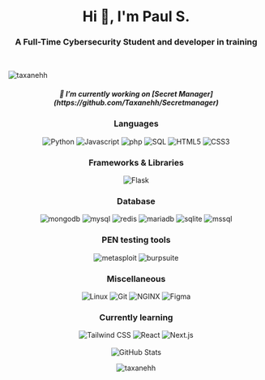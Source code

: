 <div align="center">
<h1 align="center">Hi 👋, I'm Paul S.</h1>
<h3 align="center">A Full-Time Cybersecurity Student and developer in training</h3>
<br/>

<div>
  <p align="left"> <img src="https://komarev.com/ghpvc/?username=taxanehh&label=Profile%20views&color=0e75b6&style=flat" alt="taxanehh" /> </p>
<div/>
  
<div>
  <h5> 🔭 I’m currently working on [Secret Manager](https://github.com/Taxanehh/Secretmanager) <h5/>
</div>

<h3>Languages</h3>
  <div>
    <img alt="Python" src="https://img.shields.io/badge/-Python-18181b?style=for-the-badge&logo=python&logoColor=3c3cf0">
    <img alt="Javascript" src="https://img.shields.io/badge/-Javascript-18181b?style=for-the-badge&logo=javascript&logoColor=3c3cf0">
    <img alt="php" src="https://img.shields.io/badge/-PhP-18181b?style=for-the-badge&logo=php&logoColor=3c3cf0">
    <img alt="SQL" src="https://img.shields.io/badge/-SQL-18181b?style=for-the-badge&logo=postgresql&logoColor=3c3cf0">
    <img alt="HTML5" src="https://img.shields.io/badge/-HTML5-18181b?style=for-the-badge&logo=html5&logoColor=3c3cf0">
    <img alt="CSS3" src="https://img.shields.io/badge/-CSS3-18181b?style=for-the-badge&logo=css3&logoColor=3c3cf0">
  </div>

<h3>Frameworks & Libraries</h3>
  <div>
    <img alt="Flask" src="https://img.shields.io/badge/-Flask-18181b?style=for-the-badge&logo=flask&logoColor=3c3cf0">
  </div>

<h3>Database</h3>
  <div>
    <img alt="mongodb" src="https://img.shields.io/badge/-mongodb-18181b?style=for-the-badge&logo=mongodb&logoColor=3c3cf0">
    <img alt="mysql" src="https://img.shields.io/badge/-mysql-18181b?style=for-the-badge&logo=mysql&logoColor=3c3cf0">
    <img alt="redis" src="https://img.shields.io/badge/-redis-18181b?style=for-the-badge&logo=redis&logoColor=3c3cf0">
    <img alt="mariadb" src="https://img.shields.io/badge/-mariadb-18181b?style=for-the-badge&logo=mariadb&logoColor=3c3cf0">
    <img alt="sqlite" src="https://img.shields.io/badge/-sqlite-18181b?style=for-the-badge&logo=sqlite&logoColor=3c3cf0">
    <img alt="mssql" src="https://img.shields.io/badge/-mssql-18181b?style=for-the-badge&logo=mssql&logoColor=3c3cf0">
  </div>

<h3>PEN testing tools</h3>
  <div>
    <img alt="metasploit" src="https://img.shields.io/badge/-metasploit-18181b?style=for-the-badge&logo=metasploit&logoColor=3c3cf0">
    <img alt="burpsuite" src="https://img.shields.io/badge/-burpsuite-18181b?style=for-the-badge&logo=burpsuite&logoColor=3c3cf0">
  </div>

<h3>Miscellaneous</h3>
  <div>
    <img alt="Linux" src="https://img.shields.io/badge/-Linux-18181b?style=for-the-badge&logo=linux&logoColor=3c3cf0">
    <img alt="Git" src="https://img.shields.io/badge/-Git-18181b?style=for-the-badge&logo=git&logoColor=3c3cf0">
    <img alt="NGINX" src="https://img.shields.io/badge/-NGINX-18181b?style=for-the-badge&logo=nginx&logoColor=3c3cf0">
    <img alt="Figma" src="https://img.shields.io/badge/-Figma-18181b?style=for-the-badge&logo=figma&logoColor=3c3cf0">
  </div>

<h3>Currently learning</h3>
  <div>
    <img alt="Tailwind CSS" src="https://img.shields.io/badge/-Tailwind CSS-18181b?style=for-the-badge&logo=tailwindcss&logoColor=3c3cf0">
    <img alt="React" src="https://img.shields.io/badge/-React-18181b?style=for-the-badge&logo=react&logoColor=3c3cf0">
    <img alt="Next.js" src="https://img.shields.io/badge/-Next.js-18181b?style=for-the-badge&logo=next.js&logoColor=3c3cf0">
  </div>
<br/>

<div>
  <img alt="GitHub Stats" src="https://github-readme-stats.vercel.app/api?username=taxanehh&count_private=true&show_icons=true&title_color=3c3cf0&text_color=ffffff&icon_color=F43F5E&bg_color=18181b">
</div>

<p><img align="center" src="https://github-readme-streak-stats.herokuapp.com/?user=taxanehh&" alt="taxanehh" /></p>

